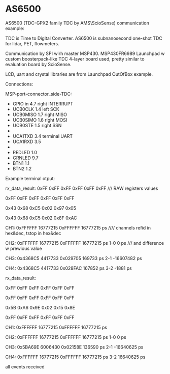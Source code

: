 # AS6500
AS6500 (TDC-GPX2 family TDC by AMS\ScioSense) communication example:

TDC is Time to Digital Converter. AS6500 is subnanosecond one-shot TDC for lidar, PET, flowmeters.

Communication by SPI wirh master MSP430. MSP430FR6989 Launchpad w custom boosterpack-like TDC 4-layer board used, pretty similar to evaluation board by ScioSense.

LCD, uart and crystal libraries are from Launchpad OutOfBox example.

Connections:

  MSP-port-connector_side-TDC:
 * GPIO in  4.7 right INTERRUPT
 * UCB0CLK  1.4 left  SCK
 * UCB0MISO 1.7 right MISO
 * UCB0SIMO 1.6 right MOSI
 * UCB0STE  1.5 right SSN
 *
 * UCA1TXD  3.4 terminal UART
 * UCA1RXD  3.5
 *
 * REDLED   1.0
 * GRNLED   9.7
 * BTN1     1.1
 * BTN2     1.2
 
 Example terminal otput:
 
 rx_data_result:
0xFF	0xFF	0xFF		0xFF	0xFF	0xFF	/// RAW registers values

0xFF	0xFF	0xFF		0xFF	0xFF	0xFF	


0x43	0x68	0xC5		0x02	0x97	0x05	

0x43	0x68	0xC5		0x02	0x8F	0xAC	

CH1:	0xFFFFFF	16777215	0xFFFFFF		16777215 ps	  ////  channels refid in hex&dec, tstop in hex&dec 

CH2:	0xFFFFFF	16777215	0xFFFFFF		16777215 ps	1-0 0 ps                          /// and difference w prewious value

CH3:	0x4368C5	4417733	0x029705		169733 ps	2-1 -16607482 ps

CH4:	0x4368C5	4417733	0x028FAC		167852 ps	3-2 -1881 ps

rx_data_result:

0xFF	0xFF	0xFF		0xFF	0xFF	0xFF	

0xFF	0xFF	0xFF		0xFF	0xFF	0xFF	

0x5B	0xA6	0x9E		0x02	0x15	0x8E	

0xFF	0xFF	0xFF		0xFF	0xFF	0xFF	

CH1:	0xFFFFFF	16777215  0xFFFFFF		16777215 ps	

CH2:	0xFFFFFF	16777215	0xFFFFFF		16777215 ps	1-0 0 ps

CH3:	0x5BA69E	6006430 0x02158E		136590 ps	2-1 -16640625 ps

CH4:	0xFFFFFF	16777215	0xFFFFFF		16777215 ps	3-2 16640625 ps

all events received
